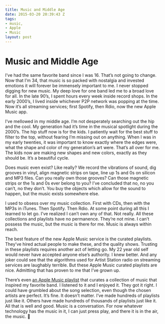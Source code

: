 ```yaml
---
title: Music and Middle Age
date: 2015-03-20 20:39:43 Z
tags:
- music,
- Apple
- Music
layout: post
---
```


# Music and Middle Age

I’ve had the same favorite band since I was 16. That’s not going to change. Now that I’m 34, that music is so packed with nostalgia and invested emotions it will forever be immensely important to me.
I never stopped digging for new music. My deep love for one band led me to a broad love for all. In the late 90’s, I spent hours every week inside record shops. In the early 2000’s, I lived inside whichever P2P network was popping at the time. Now it’s all streaming services; first Spotify, then Rdio, now the new Apple Music app.

I’ve mellowed in my middle age. I’m not desperately searching out the hip and the cool. My generation had it’s time in the musical spotlight during the 2000’s. The hip stuff now is for the kids. I patiently wait for the best stuff to filter to the top, without fearing I’m missing out on anything. When I was in my early twenties, it was important to know exactly where the edges were, what the shape and color of my generation’s art were. That’s all over for me. The kids now are making new shapes and new colors, exactly as they should be. It’s a beautiful cycle.

Does music even exist? Like really? We record the vibrations of sound, dig grooves in vinyl, align magnetic strips on tape, line up 1s and 0s on silicon and MP3 files. Can you really own those grooves? Can those magnetic strips or the 1s and 0s ever belong to you? I’ve concluded that no, no you can’t, no they don’t. You buy the objects which allow for the sound to happen, but the music exists somewhere else.

I used to obsess over my music collection. First with CDs, then with the MP3s in iTunes. Then Spotify. Then Rdio. At some point during all this I learned to let go. I’ve realized I can’t own any of that. Not really. All these collections and playlists have no permanence. They’re not mine. I can’t possess the music, but the music is there for me. Music is always within reach.

The best feature of the new Apple Music service is the curated playlists. They’ve hired actual people to make these, and the quality shows. Trusting in these playlists requires another act of letting go. My 22 year old self would never have accepted anyone else’s authority. I knew better. And any joker could see that the algorithms used for Artist Station radio on streaming services are laughably terrible. But these Apple Music curated playlists are nice. Admitting that has proven to me that I’ve grown up.

There’s even [an Apple Music playlist](https://itunes.apple.com/us/playlist/blur-influences/idpl.f379f59e74664e918058403b8f2132a1) that curates a collection of music that inspired my favorite band. I listened to it and I enjoyed it. They got it right. I could have grumbled about the song selection, even though the chosen artists are perfect. It’s fine. It doesn’t matter. I’ve made hundreds of playlists just like it. Others have made hundreds of thousands of playlists just like it. All that is well and good. Music is a conversation. For now whatever technology has the music in it, I can just press play, and there it is in the air, the music. 
